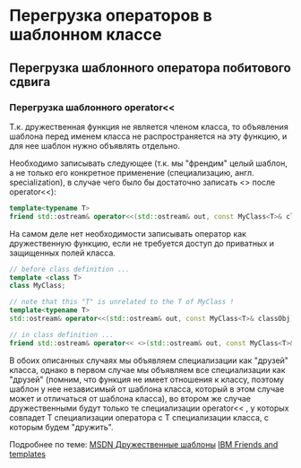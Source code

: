 # Перегрузка операторов в шаблонном классе
## Перегрузка шаблонного оператора побитового сдвига
### Перегрузка шаблонного operator<<
Т.к. дружественная функция не является членом класса, то объявления шаблона перед именем класса не распространяется на эту функцию, и для нее шаблон нужно объявлять отдельно.

Необходимо записывать следующее (т.к. мы "френдим" целый шаблон, а не только его конкретное применение (специализацию, англ. specialization), в случае чего было бы достаточно записать  <>  после  operator<<):

```C++
template<typename T>
friend std::ostream& operator<<(std::ostream& out, const MyClass<T>& classObj);
```
На самом деле нет необходимости записывать оператор как дружественную функцию, если не требуется доступ до приватных и защищенных полей класса.

```C++
// before class definition ...
template <class T>
class MyClass;

// note that this "T" is unrelated to the T of MyClass !
template<typename T>
std::ostream& operator<<(std::ostream& out, const MyClass<T>& classObj);

// in class definition ...
friend std::ostream& operator<< <>(std::ostream& out, const MyClass<T>& classObj);
```
В обоих описанных случаях мы объявляем специализации как "друзей" класса, однако в первом случае мы объявляем все специализации как "друзей" (помним, что функция не имеет отношения к классу, поэтому шаблон у нее независимый от шаблона класса, который в этом случае может и отличаться от шаблона класса), во втором же случае дружественными будут только те специализации  operator<< , у которых совпадет T специализации оператора с  T специализации класса, с которым будем "дружить".

Подробнее по теме:
[MSDN Дружественные шаблоны](https://msdn.microsoft.com/ru-ru/library/f1b2td24.aspx)
[IBM Friends and templates](http://www-01.ibm.com/support/knowledgecenter/SSGH3R_8.0.0/com.ibm.xlcpp8a.doc/language/ref/friends_and_templates.htm%23friends_and_templates)
